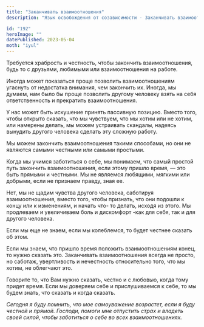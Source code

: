 ```yaml
---
title: "Заканчивать взаимоотношения"
description: "Язык освобождения от созависимости - Заканчивать взаимоотношения"

id: "192"
heroImage: ""
datePublished: 2023-05-04
moth: "iyul"
---
```


Требуется храбрость и честность, чтобы закончить взаимоотношения, будь то с
друзьями, любимыми или взаимоотношения на работе.

Иногда может показаться проще позволить взаимоотношениям угаснуть от
недостатка внимания, чем закончить их. Иногда, мы думаем, нам было бы проще
позволить другому человеку взять на себя ответственность и прекратить
взаимоотношения.

У нас может быть искушение принять пассивную позицию. Вместо того, чтобы
открыто сказать, что мы чувствуем, что мы хотим или не хотим, или намерены
делать, мы можем устраивать скандалы, надеясь вынудить другого человека
сделать эту сложную работу.

Мы можем закончить взаимоотношения такими способами, но они не являются самыми
честными или самыми простыми.

Когда мы учимся заботиться о себе, мы понимаем, что самый простой путь
закончить взаимоотношения, если этому пришло время, — это быть прямыми и
честными. Мы не являемся любящими, мягкими или добрыми, если не признаем
правду, зная ее.

Нет, мы не щадим чувства другого человека, саботируя взаимоотношения, вместо
того, чтобы признать, что они подошли к концу или к изменениям, и начать что-
то делать, исходя из этого. Мы продлеваем и увеличиваем боль и дискомфорт -как
для себя, так и для другого человека.

Если мы еще не знаем, если мы колеблемся, то будет честнее сказать об этом.

Если мы знаем, что пришло время положить взаимоотношениям конец, то нужно
сказать это. Заканчивать взаимоотношения всегда не просто, но саботаж,
увертливость и нечестность относительно того, что мы хотим, не облегчают это.

Говорите то, что Вам нужно сказать, честно и с любовью, когда тому придет
время. Если мы доверяем себе и прислушиваемся к себе, то мы будем знать, что
сказать и когда сказать.

_Сегодня_ _я_ _буду_ _помнить,_ _что_ _мое_ _самоуважение_ _возрастет,_ _если_
_я_ _буду_ _честной_ _и_ _прямой._ _Господи,_ _помоги_ _мне_ _отпустить_
_страх_ _и_ _владеть_ _своей_ _силой,_ _чтобы_ _заботиться_ _о_ _себе_ _во_
_всех_ _взаимоотношениях._
